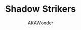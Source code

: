 ---
title: "Shadow Strikers"
tier: "S Tier"
author: "AKAWonder"
updatedAt: "1 semana atrás"
image: "/src/assets/Champions/Yone.png"
tags: ["LVL 3 Reroll", "Aggressive", "Shadow", "Strikers"]
description: "Una composición agresiva centrada en asesinos sombríos que eliminan rápidamente a los enemigos clave. Perfecta para jugadores experimentados."
gameplayMode: "Ideal para partidas rápidas y agresivas. Requiere buen posicionamiento y timing perfecto para maximizar el daño."
coreItems:
  - name: "Infinity Edge"
    description: "Aumenta el daño crítico significativamente."
  - name: "Last Whisper"
    description: "Penetra la armadura enemiga."
  - name: "Quicksilver"
    description: "Inmunidad a efectos de control."
  - name: "Guardian Angel"
    description: "Revive al campeón al morir."
augments:
  - name: "Assassin's Toolkit"
    description: "Los asesinos ganan probabilidad crítica extra."
    icon: "sword"
  - name: "Shadow Clone"
    description: "Posibilidad de esquivar ataques."
    icon: "visibility_off"
  - name: "First Strike"
    description: "Daño extra contra enemigos con vida completa."
    icon: "flash_on"
board:
  champions:
    - name: "Yone"
      position: { row: 3, col: 0 }
      items: ["Infinity Edge", "Last Whisper"]
      stars: 3
    - name: "Yasuo"
      position: { row: 3, col: 6 }
      items: ["Quicksilver", "Guardian Angel"]
      stars: 2
    - name: "Akali"
      position: { row: 2, col: 1 }
      items: ["Deathblade"]
      stars: 2
    - name: "Katarina"
      position: { row: 2, col: 5 }
      stars: 2
    - name: "Viego"
      position: { row: 1, col: 0 }
      stars: 1
    - name: "Naafiri"
      position: { row: 1, col: 6 }
      stars: 1
    - name: "Gwen"
      position: { row: 0, col: 3 }
      stars: 1
---